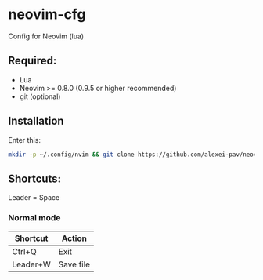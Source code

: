 # neovim-cfg
Config for Neovim (lua)

## Required:
  - Lua
  - Neovim >= 0.8.0 (0.9.5 or higher recommended)
  - git (optional)

## Installation
Enter this:
```sh
mkdir -p ~/.config/nvim && git clone https://github.com/alexei-pav/neovim-cfg.git ~/.config/nvim
```

## Shortcuts:

Leader = Space

### Normal mode
| Shortcut | Action |
| -------- | ------- |
| Ctrl+Q  | Exit    |
| Leader+W | Save file |
